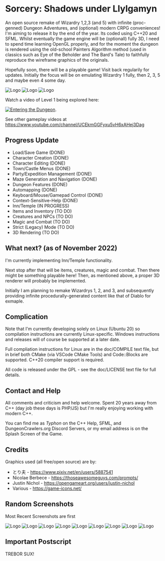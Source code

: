 # Sorcery: Shadows under Llylgamyn

An open source remake of Wizardry 1,2,3 (and 5) with infinite (proc-genned)
Dungeon Adventures, and (optional) modern CRPG conveniences! I'm aiming to
release it by the end of the year. Its coded using C++20 and SFML. Whilst
eventually the game engine will be (optionall) fully 3D, I need to spend time
learning OpenGL properly, and for the moment the dungeon is rendered using the
old-school Painters Algorithm method (used in classics such as Eye of the
Beholder and The Bard's Tale) to faithfully reproduce the wireframe graphics of
the originals.

Hopefully soon, there will be a playable game! Visit back regularily for
updates. Initially the focus will be on emulating Wizardry 1 fully, then 2, 3, 5
and maybe even 4 some day.

![Logo](/promo/screen1.png)
![Logo](/promo/screen7.png)
![Logo](/promo/screen8.png)

Watch a video of Level 1 being explored here:

[![Entering the Dungeon](https://img.youtube.com/vi/AQ9LhK0ta8A/maxresdefault.jpg)](https://youtu.be/AQ9LhK0ta8A).

See other gameplay videos at <https://www.youtube.com/channel/UCEkmGGFyxu5vH6xAHej3Dag>

## Progress Update

* Load/Save Game (DONE)
* Character Creation (DONE)
* Character Editing (DONE)
* Town/Castle Menus (DONE)
* Party/Expedition Management (DONE)
* Maze Generation and Navigation (DONE)
* Dungeon Features (DONE)
* Automapping (DONE)
* Keyboard/Mouse/Gamepad Control (DONE)
* Context-Sensitive-Help (DONE)
* Inn/Temple (IN PROGRESS)
* Items and Inventory (TO DO)
* Creatures and NPCs (TO DO)
* Magic and Combat (TO DO)
* Strict (Legacy) Mode (TO DO)
* 3D Rendering (TO DO)

## What next? (as of November 2022)

I'm currently implementing Inn/Temple functionality.

Next stop after that will be items, creatures, magic and combat. Then there might
be something playable here! Then, as mentioned above, a proper 3D renderer will
probably be implemented.

Initially I am planning to remake Wizardrys 1, 2, and 3, and subsequently
providing infinite procedurally-generated content like that of Diablo for exmaple.

## Complication

Note that I'm currently developing solely on Linux (Ubuntu 20) so compilation
instructions are currently Linux-specific. Windows instructions and releases
will of course be supported at a later date.

Full compliation instructions for Linux are in the doc/COMPILE text file, but in
brief both CMake (via VSCode CMake Tools) and Code::Blocks are supported.
C++20 compiler support is required.

All code is released under the GPL - see the doc/LICENSE text file for full
details.

## Contact and Help

All comments and criticism and help welcome. Spent 20 years away from C++ (day
job these days is PHP/JS) but I'm really enjoying working with modern C++.

You can find me as *Typhon* on the C++ Help, SFML, and DungeonCrawlers.org
Discord Servers, or my email address is on the Splash Screen of the Game.

## Credits

Graphics used (all free/open source) are by:

* とり夫 - <https://www.pixiv.net/en/users/5887541>
* Nicolae Berbece - <https://thoseawesomeguys.com/prompts/>
* Justin Nichol - <https://opengameart.org/users/justin-nichol>
* Various - <https://game-icons.net/>

## Random Screenshots

Most Recent Screenshots are first

![Logo](/promo/screen11.png)
![Logo](/promo/screen9.png)
![Logo](/promo/screen10.png)
![Logo](/promo/screen7.png)
![Logo](/promo/screen6.png)
![Logo](/promo/screen2.png)
![Logo](/promo/screen3.png)
![Logo](/promo/screen4.png)
![Logo](/promo/screen5.png)

## Important Postscript

TREBOR SUX!
